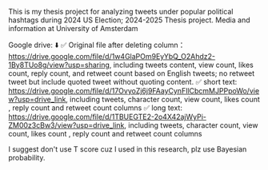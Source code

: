 This is my thesis project for analyzing tweets under popular political hashtags during 2024 US Election; 2024-2025 Thesis project.
Media and information at University of Amsterdam 

Google drive: ⬇️
✅ Original file after deleting column：https://drive.google.com/file/d/1w4GlaPOm9EyYbQ_O2Ahdz2-1By8TUo8g/view?usp=sharing, including tweets content, view count, likes count, reply count, and retweet count based on English tweets; no retweet tweet but include quoted tweet without quoting content. 
✅ short text: https://drive.google.com/file/d/17OvyoZj6j9FAayCynFIlCbcmMJPPpoWo/view?usp=drive_link, including tweets, character count, view count, likes count , reply count and retweet count columns
✅ long text: https://drive.google.com/file/d/1TBUEGTE2-2o4X42ajWyPi-ZM00z3cBw3/view?usp=drive_link, including tweets, character count, view count, likes count , reply count and retweet count columns

I suggest don't use T score cuz I used in this research, plz use Bayesian probability. 
